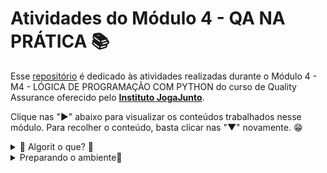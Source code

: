 # Atividades do Módulo 4 - QA NA PRÁTICA 📚

Esse [repositório](https://github.com/LeanDevLima/Squad02_M4) é dedicado às atividades realizadas durante o Módulo 4 - M4 - LÓGICA DE PROGRAMAÇÃO COM PYTHON do curso de Quality Assurance oferecido pelo [**Instituto JogaJunto**](https://www.jogajuntoinstituto.org/). 

Clique nas "►" abaixo para visualizar os conteúdos trabalhados nesse módulo. Para recolher o conteúdo, basta clicar nas "▼" novamente. 😁

<details>
<summary>🫨 Algorit o que? 🌟</summary>

<details>
<summary>🚀 Descrição da 1ª Atividade: 🌟</summary>
<br>
🔍 A turma será dividida em duplas. Cada dupla será composta por uma pessoa no papel de INSTRUTOR e outra no de EXECUTOR - decidam quem será quem. A seguir, liberaremos dois arquivos, um nomeado como INSTRUTOR(A) e outro como EXECUTOR(A). INSTRUTOR(A) fará o download APENAS do arquivo nomeado como INSTRUTOR(A). EXECUTOR(A) fará o download APENAS do arquivo nomeado como EXECUTOR. Sigam as instruções encontradas nos respectivos arquivos, respeitando os tempos de realização da atividade.

<br>

 - Essa atividade fizemos em Squad.

Essa atividade foi uma experiência emocionante e colaborativa que envolveu comunicação e cooperação para atingir um objetivo final: a criação de uma forma geométrica, que, no nosso caso, acabou sendo um triângulo. O elemento surpresa foi a chave para tornar a atividade divertida e desafiadora.

A turma foi dividida em squads, cada squad tinha dois papéis definidos: um instrutor e um executor. Os instrutores tinham a responsabilidade de fazer o download exclusivamente do arquivo nomeado como INSTRUTOR(A), enquanto os executores faziam o download apenas do arquivo EXECUTOR(A). Essa divisão de tarefas criou uma dinâmica interessante, onde os instrutores tinham que fornecer informações claras e precisas para que os executores pudessem realizar a tarefa corretamente, mas não podiam falar qual seria o desenho final.

A atividade exigiu habilidades de comunicação eficaz, já que os instrutores precisavam explicar as instruções contidas no arquivo INSTRUTOR(A) de maneira concisa e compreensível. Ao mesmo tempo, os executores precisavam estar atentos às instruções e seguir o cronograma estabelecido para a atividade.

À medida que a atividade avançava começamos a perceber que a cooperação era essencial para atingir o objetivo final de forma eficaz e dentro do prazo. O trabalho em equipe se tornou fundamental, com os membros das squads trocando ideias, esclarecendo dúvidas e apoiando-se mutuamente.

No final, quando todas as etapas foram concluídas, revelamos qual era a forma geométrica que estávamos descrevendo, e foi surpreendente perceber como cada uma delas tinha um triângulo em comum, apesar das abordagens e instruções variadas. Isso ressaltou a importância da clareza na comunicação e da cooperação no trabalho em equipe.

Como um dos instrutores, tive a oportunidade de dar as intruções, garantindo que as instruções fossem compreendidas e seguidas. Foi uma experiência gratificante ver como a cooperação e a comunicação eficaz levaram ao sucesso da atividade e à criação do triângulo. No geral, a atividade em squad foi uma combinação perfeita de desafio, diversão e aprendizado sobre a importância da colaboração.

</details>

<details>
<summary>🚀 Descrição da 2ª Atividade: 🌟</summary>
<br>

🔍Em SQUADs. Leiam o case a seguir, que conta como é o processo de pedidos na loja de bolos "DELÍCIAS DE JOGAR JUNTO". Depois, acessem o site  whimsical, onde realizará a atividade. Caso os integrantes do grupo tenham alguma dificuldade para acessar o whimsical, baixem o arquivo PPT "Fluxo de Atendimento", que contém algumas formas geométricas de um fluxograma e realizem a atividade nesse arquivo. Usem formas geométricas (retângulos, losangos, círculos, setas) para representar cada etapa do processo de venda do bolo. Usem setas para mostrar a direção do fluxo, conectando as etapas. Utilizem as formas corretas para representar decisões, início, fim, entre outras partes.

___
Case: 

### O pedido de Maria ###

Maria ligou para encomendar um bolo para o aniversário de sua mãe. A atendente perguntou se ela teria algum sabor de preferência, mas Maria estava em dúvida.

A atendente falou sobre as opções disponíveis no dia - chocolate, baunilha e morango e Maria escolheu o bolo de chocolate, fornecendo detalhes sobre tamanho, data e horário de entrega.

A atendente perguntou algumas informações pessoais para registrar no sistema como, nome, endereço e número de telefone.

Ao final, antes de enviar o link para pagamento, ela confirmou o pedido e o preço e perguntou qual seria a forma de pagamento.

Após confirmar tudo, Maria recebeu em seu whatsapp um número de confirmação de pedido e um arquivo PDF com o comprovante de pagamento. 

<img src="Atividades\deliciasDe_Jj.jpg">

___

- Nessa atividade criamos primeiro um rascunho de como ficaria o fluxo:

___

**Início**
-> Representado por um retângulo com a palavra "Início"

**Recebimento de Ligação**
-> Representado por um retângulo com "Recebimento de Ligação"

**Pergunta sobre Sabor**
-> Representado por um retângulo com "Pergunta sobre Sabor"
-> Uma seta conecta "Recebimento de Ligação" a "Pergunta sobre Sabor"

**Opções Disponíveis**
-> Representado por um losango com "Opções Disponíveis"
-> Conectado a "Pergunta sobre Sabor" com uma seta
-> Saída de "Opções Disponíveis" para as opções: "Chocolate", "Baunilha", "Morango"

**Escolha de Sabor**
-> Representado por um retângulo com "Escolha de Sabor"
-> Conectado aos sabores do losango com setas
-> Saída para "Detalhes do Bolo" com uma seta

**Detalhes do Bolo**
-> Representado por um retângulo com "Detalhes do Bolo"
-> Conectado a "Escolha de Sabor" com uma seta

**Informações Pessoais**
-> Representado por um retângulo com "Informações Pessoais"
-> Conectado a "Detalhes do Bolo" com uma seta

**Confirmação do Pedido**
-> Representado por um losango com "Confirmação do Pedido"
-> Conectado a "Informações Pessoais" com uma seta
-> Saída para "Forma de Pagamento" e "Cancelar Pedido"

**Forma de Pagamento**
-> Representado por um retângulo com "Forma de Pagamento"
-> Conectado a "Confirmação do Pedido" com uma seta

**Geração de Número de Confirmação e Comprovante de Pagamento**
-> Representado por um retângulo com "Geração de Número de Confirmação e Comprovante de Pagamento"
-> Conectado a "Forma de Pagamento" com uma seta

**Fim**
-> Representado por um retângulo com a palavra "Fim"
-> Conectado a "Geração de Número de Confirmação e Comprovante de Pagamento" com uma seta

___

- Em seguida, baseando-se no nosso rascunho criamos o fluxograma conforme solicitado o enunciado da atividade:

___

```mermaid
graph TD;
    A["Início"] --> B["Recebimento de Ligação"];
    B --> C["Pergunta sobre Sabor"];
    C -->|Opções Disponíveis| D["Opções Disponíveis"];
    C -->|Escolha de Sabor| E["Escolha de Sabor"];
    D -->|Chocolate| E;
    D -->|Baunilha| E;
    D -->|Morango| E;
    E --> F["Detalhes do Bolo"];
    F --> G["Informações Pessoais"];
    G --> H["Confirmação do Pedido"];
    G --> I["Cancelar Pedido"];
    H --> J["Forma de Pagamento"];
    J --> K["Geração de Número de Confirmação e Comprovante de Pagamento"];
    K --> L["Fim"];
    I --> L;

```

Obs: O enunciado desta atividade recomendou o uso da ferramenta Whimsical, que foi seguido conforme instruído. No entanto, para melhorar a visualização neste repositório, optei por apresentar o diagrama usando o estilo de formatação Mermaid.

</details>
</details>

<details>
<summary>Preparando o ambiente🌟</summary>
<br>

<details>
<summary>🚀 Descrição da 3ª Atividade: 🌟</summary>
<br>

🔍EM SQUADs. Escrevam um PROMPT no chatGPT, em busca da definição dos três conceitos abaixo, relacionados com o uso do Git: 

 TRACKING - COMMIT - BRANCHES - MERGE

Em seguida, discutam sobre os temas e escolham um integrante do SQUAD que, caso sorteado, deverá explicar para a turma o conceito, dando um exemplo.

- Essa atividade foi feita durante a aula, abaixo segue o que foi realizado em grupo e discutido com toda a turma com algumas considerações minhas:

No Chat GPT inseri as seguintes informações:

    Por favor, forneça definições claras e detalhadas dos seguintes conceitos relacionados ao uso do Git:

    TRACKING - Descreva o que significa 'tracking' em relação ao Git e como ele é usado para monitorar alterações em repositórios.

    COMMIT - Explique o conceito de 'commit' no Git, incluindo sua finalidade e como ele é utilizado para registrar alterações no histórico de um projeto.

    BRANCHES - Defina o termo 'branches' no contexto do Git, destacando sua importância na organização do desenvolvimento de software.

    MERGE - Descreva o que significa 'merge' em Git, como é realizado e em que situações é útil para combinar diferentes linhas de desenvolvimento.

    Desde já agradeço pelas definições para melhor compreensão destes conceitos relacionados ao Git.

---
Pedi por favor e agradeci no final porque se um dia essa ferramenta virar algo parecido com a [SkyNet](https://pt.wikipedia.org/wiki/Skynet) vão perceber que eu era um ser humano legal e pode ser que minha vida seja poupada. 🫠 

[![](Atividades\Skynet.png)](https://medium.com/data-driven-fiction/the-skynet-moment-looms-with-chatgpt-5ec9714f2750)

---

Esse foi o resultado apresentado:


Claro, aqui estão as definições detalhadas dos conceitos relacionados ao Git:

1. **TRACKING**:

   No contexto do Git, "tracking" refere-se à capacidade de um repositório local de acompanhar as alterações feitas em um repositório remoto. Quando você clona um repositório remoto para o seu ambiente local, o Git estabelece uma relação de rastreamento entre o seu repositório local e o repositório remoto. Isso permite que você saiba se as alterações foram feitas no repositório remoto desde a última vez que você sincronizou.

   O rastreamento é útil para manter seu repositório local atualizado e garantir que você esteja trabalhando com a versão mais recente do código. Para atualizar seu repositório local com as alterações do repositório remoto, você pode usar comandos como `git pull`.

2. **COMMIT**:

   No Git, um "commit" é uma operação que registra uma alteração específica no histórico de um projeto. Cada commit é uma captura instantânea do estado do projeto em um determinado momento. Os commits são usados para rastrear o progresso do desenvolvimento, facilitar a colaboração e permitir a reversão a versões anteriores do código.

   Cada commit inclui uma mensagem que descreve as alterações feitas. Essas mensagens são cruciais para entender o propósito de cada commit. Os commits também têm identificadores únicos chamados de "hashes" que os tornam identificáveis e recuperáveis.

3. **BRANCHES**:

   Em Git, "branches" (ramos) são caminhos de desenvolvimento separados que permitem que você trabalhe em recursos ou correções de bugs independentemente do ramo principal do projeto (normalmente chamado de "branch master" ou "branch principal"). Cada branch representa uma linha de desenvolvimento isolada, onde você pode adicionar, modificar e excluir arquivos sem afetar outros ramos.

   Branches são úteis para organizar o desenvolvimento, permitindo que várias equipes ou desenvolvedores individuais trabalhem em paralelo sem interferir no trabalho uns dos outros. Quando o desenvolvimento em um branch é concluído, você pode fundir (merge) as alterações de volta ao branch principal.

4. **MERGE**:

   "Merge" em Git se refere ao processo de combinar as alterações de um branch em outro. Isso é comumente usado para incorporar as alterações feitas em um branch de desenvolvimento de recurso ou correção de bug de volta ao branch principal (como o master).

   O merge é útil quando você deseja unir diferentes linhas de desenvolvimento e consolidar as alterações. O Git usa algoritmos para combinar automaticamente as alterações, mas podem ocorrer conflitos se duas alterações conflitantes forem feitas na mesma parte de um arquivo. Nesses casos, você precisa resolver os conflitos manualmente.


</details>

<details>
<summary>🚀 Descrição da 4ª Atividade: 🌟</summary>
<br>

🔍EM SQUADS. Utilizando seus conhecimentos, crie seu repositório (local e na nuvem) e faça seus primeiros commit e push! Discussão após atividade. 

Como foi a experiência? | Houve alguma dificuldade? | Como os integrantes do SQUAD se relacionaram? | Fariam algo diferente? O que? | Como se sentiram nesse processo?

- Para essa atividade vou considerar esse mesmo [repositório](https://github.com/LeanDevLima/Squad02_M4).

Fiz uso da extensão [Git Graph](https://marketplace.visualstudio.com/items?itemName=mhutchie.git-graph) para demonstrar a execução dessa atividade.

<img src="Atividades\atividade4.png">

<br>

No que diz respeito à experiência resultante desta atividade, observamos que alguns membros da turma demonstraram um maior domínio do conceito de Git, enquanto outros estavam menos familiarizados. Trabalhamos em conjunto, auxiliando-nos mutuamente, para garantir que todos pudessem concluir com sucesso a atividade.


</details>

## Integrantes da Squad:

| Beatriz Souza  | [Bruno Soares](https://www.linkedin.com/in/bruno-soaresdev/)  | [Leanderson Lima](https://www.linkedin.com/in/leanderson-dias-de-lima/) | [Rebeca Borges](https://www.linkedin.com/in/rebecaborgess/) | Sara Cruz | 